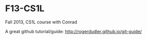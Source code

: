 F13-CS1L
========

Fall 2013, CS1L course with Conrad

A great github tutorial/guide: http://rogerdudler.github.io/git-guide/
